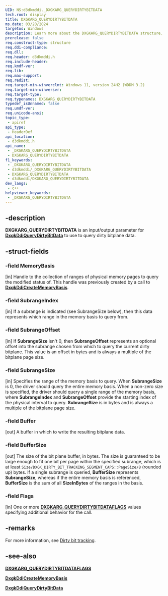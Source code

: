 ```yaml
---
UID: NS:d3dkmddi._DXGKARG_QUERYDIRTYBITDATA
tech.root: display
title: DXGKARG_QUERYDIRTYBITDATA
ms.date: 03/28/2024
targetos: Windows
description: Learn more about the DXGKARG_QUERYDIRTYBITDATA structure.
prerelease: false
req.construct-type: structure
req.ddi-compliance: 
req.dll: 
req.header: d3dkmddi.h
req.include-header: 
req.kmdf-ver: 
req.lib: 
req.max-support: 
req.redist: 
req.target-min-winverclnt: Windows 11, version 24H2 (WDDM 3.2)
req.target-min-winversvr: 
req.target-type: 
req.typenames: DXGKARG_QUERYDIRTYBITDATA
typedef_isUnnamed: false
req.umdf-ver: 
req.unicode-ansi: 
topic_type:
 - apiref
api_type:
 - HeaderDef
api_location:
 - d3dkmddi.h
api_name:
 - _DXGKARG_QUERYDIRTYBITDATA
 - DXGKARG_QUERYDIRTYBITDATA
f1_keywords:
 - _DXGKARG_QUERYDIRTYBITDATA
 - d3dkmddi/_DXGKARG_QUERYDIRTYBITDATA
 - DXGKARG_QUERYDIRTYBITDATA
 - d3dkmddi/DXGKARG_QUERYDIRTYBITDATA
dev_langs:
 - c++
helpviewer_keywords:
 - _DXGKARG_QUERYDIRTYBITDATA
---
```


## -description

**DXGKARG_QUERYDIRTYBITDATA** is an input/output parameter for [**DxgkDdiQueryDirtyBitData**](nc-d3dkmddi-dxgkddi_querydirtybitdata.md) to use to query dirty bitplane data.

## -struct-fields

### -field MemoryBasis

[in] Handle to the collection of ranges of physical memory pages to query the modified status of. This handle was previously created by a call to [**DxgkDdiCreateMemoryBasis**](nc-d3dkmddi-dxgkddi_creatememorybasis.md).

### -field SubrangeIndex

[in] If a subrange is indicated (see SubrangeSize below), then this data represents which range in the memory basis to query from.

### -field SubrangeOffset

[in] If **SubrangeSize** isn't 0, then **SubrangeOffset** represents an optional offset into the subrange chosen from which to query the current dirty bitplane. This value is an offset in bytes and is always a multiple of the bitplane page size.

### -field SubrangeSize

[in] Specifies the range of the memory basis to query. When **SubrangeSize** is 0, the driver should query the entire memory basis. When a non-zero size is specified, the driver should query a single range of the memory basis, where **SubrangeIndex** and **SubrangeOffset** provide the starting index of the physical interval to query. **SubrangeSize** is in bytes and is always a multiple of the bitplane page size.

### -field Buffer

[out] A buffer in which to write the resulting bitplane data.

### -field BufferSize

[out] The size of the bit plane buffer, in bytes. The size is guaranteed to be large enough to fit one bit per page within the specified subrange, which is at least ```Size/DXGK_DIRTY_BIT_TRACKING_SEGMENT_CAPS::PageSize/8``` (rounded up) bytes. If a single subrange is queried, **BufferSize** represents **SubrangeSize**, whereas if the entire memory basis is referenced, **BufferSize** is the sum of all **SizeInBytes** of the ranges in the basis.

### -field Flags

[in] One or more [**DXGKARG_QUERYDIRTYBITDATAFLAGS**](ne-d3dkmddi-dxgkarg_querydirtybitdataflags.md) values specifying additional behavior for the call.

## -remarks

For more information, see [Dirty bit tracking](/windows-hardware/drivers/display/dirty-bit-tracking).

## -see-also

[**DXGKARG_QUERYDIRTYBITDATAFLAGS**](ne-d3dkmddi-dxgkarg_querydirtybitdataflags.md)

[**DxgkDdiCreateMemoryBasis**](nc-d3dkmddi-dxgkddi_creatememorybasis.md)

[**DxgkDdiQueryDirtyBitData**](nc-d3dkmddi-dxgkddi_querydirtybitdata.md)
